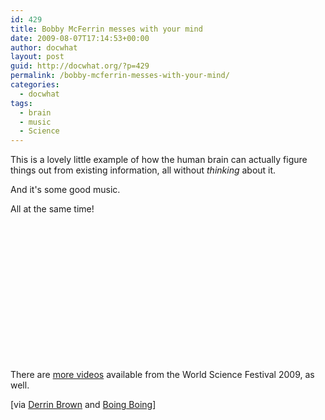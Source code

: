 ```yaml
---
id: 429
title: Bobby McFerrin messes with your mind
date: 2009-08-07T17:14:53+00:00
author: docwhat
layout: post
guid: http://docwhat.org/?p=429
permalink: /bobby-mcferrin-messes-with-your-mind/
categories:
  - docwhat
tags:
  - brain
  - music
  - Science
---
```

This is a lovely little example of how the human brain can actually figure things out from existing information, all without <em>thinking</em> about it.

And it's some good music.

All at the same time!

<object width="400" height="220"><param name="allowfullscreen" value="true" /><param name="allowscriptaccess" value="always" /><param name="movie" value="http://vimeo.com/moogaloop.swf?clip_id=5732745&amp;server=vimeo.com&amp;show_title=1&amp;show_byline=1&amp;show_portrait=1&amp;color=c9ff23&amp;fullscreen=1" /><embed src="http://vimeo.com/moogaloop.swf?clip_id=5732745&amp;server=vimeo.com&amp;show_title=1&amp;show_byline=1&amp;show_portrait=1&amp;color=c9ff23&amp;fullscreen=1" type="application/x-shockwave-flash" allowfullscreen="true" allowscriptaccess="always" width="400" height="220"></embed></object>

There are <a href="http://vimeo.com/user1103909">more videos</a> available from the World Science Festival 2009, as well.

[via <a href="http://derrenbrownart.com/blog/2009/08/bobby-mcferrin-hacks-brain-pentatonic-scale/">Derrin Brown</a> and <a href="http://www.boingboing.net/2009/08/01/bobby-mcferrin-hacks.html">Boing Boing</a>]